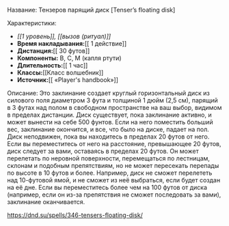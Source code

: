 Название: Тензеров парящий диск \[Tenser’s floating disk] 

Характеристики:
- *[[1 уровень]], [[вызов (ритуал)]]*
- **Время накладывания:**[[ 1 действие]]
- **Дистанция:**[[ 30 футов]]
- **Компоненты:** В, С, М (капля ртути)
- **Длительность:**[[ 1 час]]
- **Классы:**[[Класс  волшебник]]
- **Источник:**[[ «Player's handbook»]]

Описание:
Это заклинание создает круглый горизонтальный диск из силового поля диаметром 3 фута и толщиной 1 дюйм (2,5 см), парящий в 3 футах над полом в свободном пространстве на ваш выбор, видимом в пределах дистанции. Диск существует, пока заклинание активно, и может вынести на себе 500 фунтов. Если на него поместить больший вес, заклинание окончится, и все, что было на диске, падает на пол.
Диск неподвижен, пока вы находитесь в пределах 20 футов от него. Если вы переместитесь от него на расстояние, превышающее 20 футов, диск следует за вами, оставаясь в пределах 20 футов. Он может перелетать по неровной поверхности, перемещаться по лестницам, склонам и подобным препятствиям, но не может пересекать перепады по высоте в 10 футов и более. Например, диск не сможет перелететь над 10-футовой ямой, и не сможет из неё выбраться, если будет создан на её дне.
Если вы переместитесь более чем на 100 футов от диска (например, если он из-за препятствия не сможет последовать за вами), заклинание оканчивается.

https://dnd.su/spells/346-tensers-floating-disk/